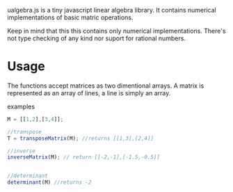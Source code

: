 ualgebra.js is a tiny javascript linear algebra library.
It contains numerical implementations of basic matric operations.

Keep in mind that this this contains only numerical implementations. There's not type checking of any kind nor suport for rational numbers.

Usage
=====

The functions accept matrices as two dimentional arrays. A matrix is represented as an array of lines, a line is simply an array.

examples

```javascript
M = [[1,2],[3,4]];

//transpose
T = transposeMatrix(M); //returns [[1,3],[2,4]]

//inverse
inverseMatrix(M); // return [[-2,-1],[-1.5,-0.5]]


//determinant
determinant(M) //returns -2


```